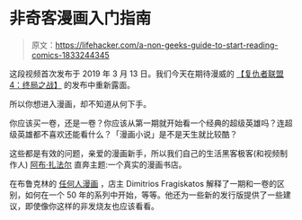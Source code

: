 # 非奇客漫画入门指南

> 原文：<https://lifehacker.com/a-non-geeks-guide-to-start-reading-comics-1833244345>

这段视频首次发布于 2019 年 3 月 13 日。我们今天在期待漫威的 [【复仇者联盟 4：终局之战】](https://io9.gizmodo.com/avengers-endgame-is-overwhelmingly-epic-and-immensely-1834240218) 的发布中重新露面。

所以你想进入漫画，却不知道从何下手。

你应该买一卷，还是一卷？你应该从第一期就开始看一个经典的超级英雄吗？连超级英雄都不喜欢还能看什么？「漫画小说」是不是天生就比较酷？

这些都是有效的问题，亲爱的漫画新手，所以我们自己的生活黑客极客(和视频制作人) [阿布·扎法尔](https://kinja.com/abuzafar93) 直奔主题:一个真实的漫画书店。

在布鲁克林的 [任何人漫画](http://anyonecomics.com/) ，店主 Dimitrios Fragiskatos 解释了一期和一卷的区别，如何在一个 50 年的系列中开始，等等。他还为一些新的发行版提供了一些建议，即使像你这样的非发烧友也应该看看。